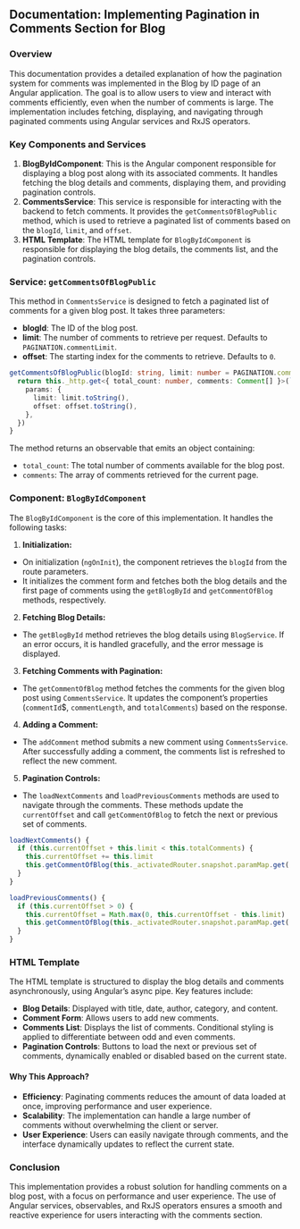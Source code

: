 ## Documentation: Implementing Pagination in Comments Section for Blog

### Overview

This documentation provides a detailed explanation of how the pagination system for comments was implemented in the Blog by ID page of an Angular application. The goal is to allow users to view and interact with comments efficiently, even when the number of comments is large. The implementation includes fetching, displaying, and navigating through paginated comments using Angular services and RxJS operators.

### Key Components and Services

1. **BlogByIdComponent**: This is the Angular component responsible for displaying a blog post along with its associated comments. It handles fetching the blog details and comments, displaying them, and providing pagination controls.
2. **CommentsService**: This service is responsible for interacting with the backend to fetch comments. It provides the `getCommentsOfBlogPublic` method, which is used to retrieve a paginated list of comments based on the `blogId`, `limit`, and `offset`.
3. **HTML Template**: The HTML template for `BlogByIdComponent` is responsible for displaying the blog details, the comments list, and the pagination controls.

### Service: `getCommentsOfBlogPublic`

This method in `CommentsService` is designed to fetch a paginated list of comments for a given blog post. It takes three parameters:

- **blogId**: The ID of the blog post.
- **limit**: The number of comments to retrieve per request. Defaults to `PAGINATION.commentLimit`.
- **offset**: The starting index for the comments to retrieve. Defaults to `0`.

```typescript
getCommentsOfBlogPublic(blogId: string, limit: number = PAGINATION.commentLImit, offset: number = 0): Observable < {total_count: number, comments: Comment[]} > {
  return this._http.get<{ total_count: number, comments: Comment[] }>(`${environment.commentUrl.public}/${blogId}`, {
    params: {
      limit: limit.toString(),
      offset: offset.toString(),
    },
  })
}
```

The method returns an observable that emits an object containing:

- `total_count`: The total number of comments available for the blog post.
- `comments`: The array of comments retrieved for the current page.

### Component: `BlogByIdComponent`

The `BlogByIdComponent` is the core of this implementation. It handles the following tasks:

1. **Initialization:**
  - On initialization (`ngOnInit`), the component retrieves the `blogId` from the route parameters.
  - It initializes the comment form and fetches both the blog details and the first page of comments using the `getBlogById` and `getCommentOfBlog` methods, respectively.

2. **Fetching Blog Details:**
  - The `getBlogById` method retrieves the blog details using `BlogService`. If an error occurs, it is handled gracefully, and the error message is displayed.

3. **Fetching Comments with Pagination:**
  - The `getCommentOfBlog` method fetches the comments for the given blog post using `CommentsService`. It updates the component’s properties (`commentId`$, `commentLength`, and `totalComments`) based on the response.

4. **Adding a Comment:**
  - The `addComment` method submits a new comment using `CommentsService`. After successfully adding a comment, the comments list is refreshed to reflect the new comment.

5. **Pagination Controls:**
  - The `loadNextComments` and `loadPreviousComments` methods are used to navigate through the comments. These methods update the `currentOffset` and call `getCommentOfBlog` to fetch the next or previous set of comments.

```typescript
loadNextComments() {
  if (this.currentOffset + this.limit < this.totalComments) {
    this.currentOffset += this.limit
    this.getCommentOfBlog(this._activatedRouter.snapshot.paramMap.get('id') || '')
  }
}

loadPreviousComments() {
  if (this.currentOffset > 0) {
    this.currentOffset = Math.max(0, this.currentOffset - this.limit)
    this.getCommentOfBlog(this._activatedRouter.snapshot.paramMap.get('id') || '')
  }
}
```

### HTML Template

The HTML template is structured to display the blog details and comments asynchronously, using Angular’s async pipe. Key features include:

- **Blog Details**: Displayed with title, date, author, category, and content.
- **Comment Form**: Allows users to add new comments.
- **Comments List**: Displays the list of comments. Conditional styling is applied to differentiate between odd and even comments.
- **Pagination Controls**: Buttons to load the next or previous set of comments, dynamically enabled or disabled based on the current state.

#### Why This Approach?

- **Efficiency**: Paginating comments reduces the amount of data loaded at once, improving performance and user experience.
- **Scalability**: The implementation can handle a large number of comments without overwhelming the client or server.
- **User Experience**: Users can easily navigate through comments, and the interface dynamically updates to reflect the current state.

### Conclusion

This implementation provides a robust solution for handling comments on a blog post, with a focus on performance and user experience. The use of Angular services, observables, and RxJS operators ensures a smooth and reactive experience for users interacting with the comments section.
